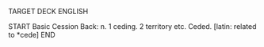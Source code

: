 TARGET DECK
ENGLISH

START
Basic
Cession
Back: n. 1 ceding. 2 territory etc. Ceded. [latin: related to *cede]
END
